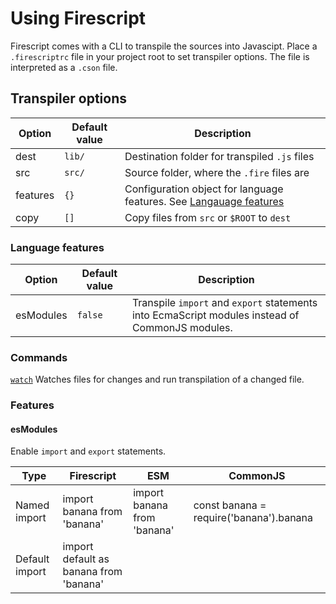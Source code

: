 Using Firescript
================

Firescript comes with a CLI to transpile the sources into Javascipt.
Place a `.firescriptrc` file in your project root to set transpiler options.
The file is interpreted as a `.cson` file.

Transpiler options
------------------

| Option   | Default value | Description                                                                                |
| -------- | ------------- | ------------------------------------------------------------------------------------------ |
| dest     | `lib/`        | Destination folder for transpiled `.js` files                                              |
| src      | `src/`        | Source folder, where the `.fire` files are                                                 |
| features | `{}`          | Configuration object for language features. See [Langauage features](#Language%20features) |
| copy     | `[]`          | Copy files from `src` or `$ROOT` to `dest`                                                 |


### Language features

| Option       | Default value | Description                                   |
| ------------ | ------------- | --------------------------------------------- |
| esModules | `false`       | Transpile `import` and `export` statements into EcmaScript modules instead of CommonJS modules.                                              |

### Commands

[`watch`](./cli/watch.html) Watches files for changes and run transpilation of a changed file.


### Features

#### esModules

Enable `import` and `export` statements.

| Type           | Firescript                       | ESM                         | CommonJS                                |
| -------------- | -------------------------------- | --------------------------- | --------------------------------------- |
| Named import   | import banana from 'banana'      | import banana from 'banana' | const banana = require('banana').banana |
| Default import | import default as banana from 'banana' |                             |                                         |

